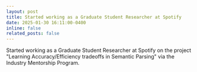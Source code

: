 ```yaml
---
layout: post
title: Started working as a Graduate Student Researcher at Spotify
date: 2025-01-30 16:11:00-0400
inline: false
related_posts: false
---
```


Started working as a Graduate Student Researcher at Spotify on the project "Learning Accuracy/Efficiency tradeoffs in Semantic Parsing" via the Industry Mentorship Program.

